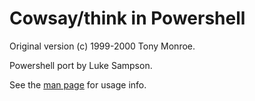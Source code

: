 # Cowsay/think in Powershell

Original version (c) 1999-2000 Tony Monroe.

Powershell port by Luke Sampson.

See the [man page](http://linux.die.net/man/1/cowsay) for usage info.